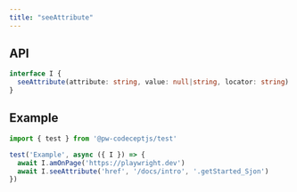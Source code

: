 ```yaml
---
title: "seeAttribute"
---
```


## API

```typescript
interface I {
  seeAttribute(attribute: string, value: null|string, locator: string): Promise<void>
}
```

## Example

```typescript
import { test } from '@pw-codeceptjs/test'

test('Example', async ({ I }) => {
  await I.amOnPage('https://playwright.dev')
  await I.seeAttribute('href', '/docs/intro', '.getStarted_Sjon')
})
```
